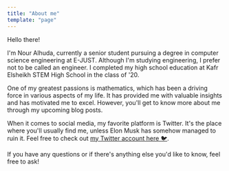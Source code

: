 ```yaml
---
title: "About me"
template: "page"
---
```


Hello there!

I'm Nour Alhuda, currently a senior student pursuing a degree in computer science engineering at E-JUST. Although I'm studying engineering, I prefer not to be called an engineer. I completed my high school education at Kafr Elsheikh STEM High School in the class of '20.

One of my greatest passions is mathematics, which has been a driving force in various aspects of my life. It has provided me with valuable insights and has motivated me to excel. However, you'll get to know more about me through my upcoming blog posts.

When it comes to social media, my favorite platform is Twitter. It's the place where you'll usually find me, unless Elon Musk has somehow managed to ruin it. Feel free to check out [my Twitter account here 🐦](https://twitter.com/NourAbosen).

If you have any questions or if there's anything else you'd like to know, feel free to ask!
